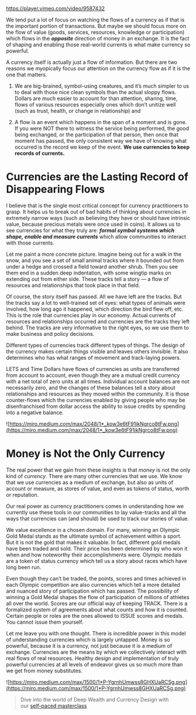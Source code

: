 https://player.vimeo.com/video/9587432

We tend put a lot of focus on watching the flows of a currency as if that is the important portion of transactions. But maybe we should focus more on the flow of value (goods, services, resources, knowledge or participation) which flows in the ***opposite*** direction of money in an exchange. It is the fact of shaping and enabling those real-world currents is what make currency so powerful.

A currency itself is actually just a flow of information. But there are two reasons we myopically focus our attention on the currency flow as if it is the one that matters.

1. We are big-brained, symbol-using creatures, and it’s much simpler to us to deal with those nice clean symbols than the actual sloppy flows. Dollars are much easier to account for than attention, sharing, time, flows of various resources especially ones which don’t unitize well (such as trust, health, or change in relationship) and

2. A flow is an event which happens in the span of a moment and is gone. If you were NOT there to witness the service being performed, the good being exchanged, or the participation of that person, then once that moment has passed, the only consistent way we have of knowing what occurred is the record we keep of the event. **We use currencies to keep records of currents.**

# **Currencies are the Lasting Record of Disappearing Flows**

I believe that is the single most critical concept for currency practitioners to grasp. It helps us to break out of bad habits of thinking about currencies in extremely narrow ways (such as believing they have or should have intrinsic value, because precious metals were once used in coins). It allows us to see currencies for what they truly are: ***formal symbol systems which shape, enable and measure currents*** which allow communities to interact with those currents.

Let me paint a more concrete picture. Imagine being out for a walk in the snow, and you see a set of small animal tracks where it bounded out from under a hedge and crossed a field toward another shrub. Then you see them end in a sudden deep indentation, with some wingtip marks on extending out from either side. These tracks tell a story — a flow of resources and relationships that took place in that field.

Of course, the story itself has passed. All we have left are the tracks. But the tracks say a lot to well-trained set of eyes: what types of animals were involved, how long ago it happened, which direction the bird flew off, etc. This is the role that currencies play in our economy. Actual currents of resources and relationships occurred and currencies are the tracks they left behind. The tracks are very informative to the right eyes, so we use them to make business and policy decisions.

Different types of currencies track different types of things. The design of the currency makes certain things visible and leaves others invisible. It also determines who has what ranges of movement and track-laying powers.

LETS and Time Dollars have flows of currencies as units are transferred from account to account, even though they are a mutual credit currency with a net total of zero units at all times. Individual account balances are not necessarily zero, and the changes of these balances tell a story about relationships and resources as they moved within the community. It is those counter-flows which the currencies enabled by giving people who may be disenfranchised from dollar access the ability to issue credits by spending into a negative balance.

![https://miro.medium.com/max/2048/1*_kow3e6tF91ikNgrco8tFw.png](https://miro.medium.com/max/2048/1*_kow3e6tF91ikNgrco8tFw.png)

# **Money is Not the Only Currency**

The real power that we gain from these insights is that *money* is not the only kind of *currency*. There are many other currencies that we use. We know that we use currencies as a medium of exchange, but also as units of account or measure, as stores of value, and even as tokens of status, worth or reputation.

Our real power as currency practitioners comes in understanding how we currently use these tools in our communities to lay value-tracks and all the ways that currencies can (and should) be used to track our stories of value.

We value excellence in a chosen domain. For many, winning an Olympic Gold Medal stands as the ultimate symbol of achievement within a sport. But it is not the gold that makes it valuable. In fact, different gold medals have been traded and sold. Their price has been determined by who won it when and how noteworthy their accomplishments were. Olympic medals are a token of status currency which tell us a story about races which have long been run.

Even though they can’t be traded, the points, scores and times achieved in each Olympic competition are also currencies which tell a more detailed and nuanced story of participation which has passed. The possibility of winning a Gold Medal shapes the flow of participation of millions of athletes all over the world. Scores are our official way of keeping TRACK. There is a formalized system of agreements about what counts and how it is counted. Certain people or roles are the ones allowed to ISSUE scores and medals. You cannot issue them yourself.

Let me leave you with one thought. There is incredible power in this model of understanding currencies which is largely untapped. Money is so powerful, because it is a currency, not just because it is a medium of exchange. Currencies are the means by which we collectively interact with real flows of real resources. Healthy design and implementation of truly powerful currencies at all levels of endeavor gives us so much more than we get from money substitutes.

![https://miro.medium.com/max/1500/1*P-YgrnhUmwss8GHXUaRCSg.png](https://miro.medium.com/max/1500/1*P-YgrnhUmwss8GHXUaRCSg.png)

> Dive into the world of Deep Wealth and Currency Design with our [self-paced masterclass](https://www.udemy.com/course/introduction-to-currency-design/)
